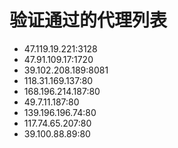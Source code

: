 # 验证通过的代理列表

 - 47.119.19.221:3128
 - 47.91.109.17:1720
 - 39.102.208.189:8081
 - 118.31.169.137:80
 - 168.196.214.187:80
 - 49.7.11.187:80
 - 139.196.196.74:80
 - 117.74.65.207:80
 - 39.100.88.89:80
